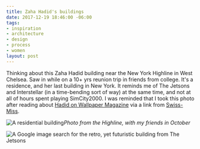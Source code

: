 ```yaml
---
title: Zaha Hadid's buildings
date: 2017-12-19 18:46:00 -06:00
tags:
- inspiration
- architecture
- design
- process
- women
layout: post
---
```


Thinking about this Zaha Hadid building near the New York Highline in West Chelsea. Saw in while on a 10\+ yrs reunion trip in friends from college. It's a residence, and her last building in New York. It reminds me of The Jetsons and Interstellar (in a time-bending sort of way) at the same time, and not at all of hours spent playing SimCity2000. I was reminded that I took this photo after reading about [Hadid on Wallpaper Magazine](https://www.wallpaper.com/tags/zaha-hadid) via a link from [Swiss-Miss](https://www.wallpaper.com/tags/zaha-hadid).

![A residential building ](https://manage.siteleaf.com/api/v2/sites/595bc40c4fe77b4da98a2383/source/_uploads/IMG_1964.JPG?download)*Photo from the Highline, with my friends in October*

![A Google image search for the retro, yet futuristic building from The Jetsons](/uploads/Screen%20Shot%202017-12-19%20at%206.51.31%20PM.png)